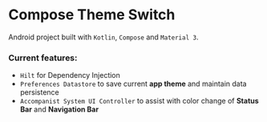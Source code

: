 # Compose Theme Switch

Android project built with `Kotlin`, `Compose` and `Material 3`.</br>

### Current features:

- `Hilt` for Dependency Injection
- `Preferences Datastore` to save current <b>app theme</b> and maintain data persistence
- `Accompanist System UI Controller` to assist with color change of <b>Status Bar</b> and <b>Navigation Bar</b>
